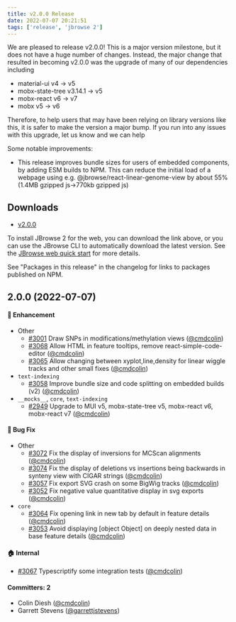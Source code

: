 ```yaml
---
title: v2.0.0 Release
date: 2022-07-07 20:21:51
tags: ['release', 'jbrowse 2']
---
```


We are pleased to release v2.0.0! This is a major version milestone, but it does
not have a huge number of changes. Instead, the major change that resulted in
becoming v2.0.0 was the upgrade of many of our dependencies including

- material-ui v4 -> v5
- mobx-state-tree v3.14.1 -> v5
- mobx-react v6 -> v7
- mobx v5 -> v6

Therefore, to help users that may have been relying on library versions like
this, it is safer to make the version a major bump. If you run into any issues
with this upgrade, let us know and we can help

Some notable improvements:

- This release improves bundle sizes for users of embedded components, by adding
  ESM builds to NPM. This can reduce the initial load of a webpage using e.g.
  @jbrowse/react-linear-genome-view by about 55% (1.4MB gzipped js->770kb
  gzipped js)

## Downloads

- [v2.0.0](https://github.com/GMOD/jbrowse-components/releases/tag/v2.0.0)

To install JBrowse 2 for the web, you can download the link above, or you can
use the JBrowse CLI to automatically download the latest version. See the
[JBrowse web quick start](https://jbrowse.org/jb2/docs/quickstart_web) for more
details.

See "Packages in this release" in the changelog for links to packages published
on NPM.

## 2.0.0 (2022-07-07)

#### :rocket: Enhancement

- Other
  - [#3001](https://github.com/GMOD/jbrowse-components/pull/3001) Draw SNPs in
    modifications/methylation views ([@cmdcolin](https://github.com/cmdcolin))
  - [#3068](https://github.com/GMOD/jbrowse-components/pull/3068) Allow HTML in
    feature tooltips, remove react-simple-code-editor
    ([@cmdcolin](https://github.com/cmdcolin))
  - [#3065](https://github.com/GMOD/jbrowse-components/pull/3065) Allow changing
    between xyplot,line,density for linear wiggle tracks and other small fixes
    ([@cmdcolin](https://github.com/cmdcolin))
- `text-indexing`
  - [#3058](https://github.com/GMOD/jbrowse-components/pull/3058) Improve bundle
    size and code splitting on embedded builds (v2)
    ([@cmdcolin](https://github.com/cmdcolin))
- `__mocks__`, `core`, `text-indexing`
  - [#2949](https://github.com/GMOD/jbrowse-components/pull/2949) Upgrade to MUI
    v5, mobx-state-tree v5, mobx-react v6, mobx-react v7
    ([@cmdcolin](https://github.com/cmdcolin))

#### :bug: Bug Fix

- Other
  - [#3072](https://github.com/GMOD/jbrowse-components/pull/3072) Fix the
    display of inversions for MCScan alignments
    ([@cmdcolin](https://github.com/cmdcolin))
  - [#3074](https://github.com/GMOD/jbrowse-components/pull/3074) Fix the
    display of deletions vs insertions being backwards in synteny view with
    CIGAR strings ([@cmdcolin](https://github.com/cmdcolin))
  - [#3057](https://github.com/GMOD/jbrowse-components/pull/3057) Fix export SVG
    crash on some BigWig tracks ([@cmdcolin](https://github.com/cmdcolin))
  - [#3052](https://github.com/GMOD/jbrowse-components/pull/3052) Fix negative
    value quantitative display in svg exports
    ([@cmdcolin](https://github.com/cmdcolin))
- `core`
  - [#3064](https://github.com/GMOD/jbrowse-components/pull/3064) Fix opening
    link in new tab by default in feature details
    ([@cmdcolin](https://github.com/cmdcolin))
  - [#3053](https://github.com/GMOD/jbrowse-components/pull/3053) Avoid
    displaying [object Object] on deeply nested data in base feature details
    ([@cmdcolin](https://github.com/cmdcolin))

#### :house: Internal

- [#3067](https://github.com/GMOD/jbrowse-components/pull/3067) Typescriptify
  some integration tests ([@cmdcolin](https://github.com/cmdcolin))

#### Committers: 2

- Colin Diesh ([@cmdcolin](https://github.com/cmdcolin))
- Garrett Stevens ([@garrettjstevens](https://github.com/garrettjstevens))
